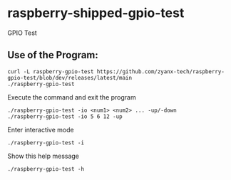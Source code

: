 # raspberry-shipped-gpio-test
GPIO Test

## Use of the Program:

```
curl -L raspberry-gpio-test https://github.com/zyanx-tech/raspberry-gpio-test/blob/dev/releases/latest/main
./raspberry-gpio-test

```

Execute the command and exit the program
```
./raspberry-gpio-test -io <num1> <num2> ... -up/-down 
./raspberry-gpio-test -io 5 6 12 -up 
```

Enter interactive mode
```
./raspberry-gpio-test -i
```

Show this help message
```
./raspberry-gpio-test -h

```
